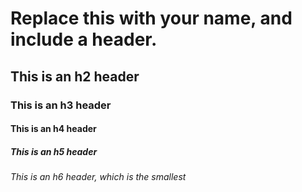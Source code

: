 # Replace this with your name, and include a header.
## This is an h2 header
### This is an h3 header
#### This is an h4 header
##### This is an h5 header
###### This is an h6 header, which is the smallest
